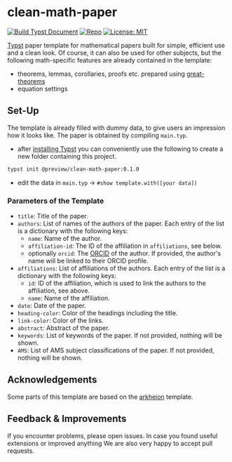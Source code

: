# clean-math-paper

[![Build Typst Document](https://github.com/JoshuaLampert/clean-math-paper/actions/workflows/build.yml/badge.svg)](https://github.com/JoshuaLampert/clean-math-paper/actions/workflows/build.yml)
[![Repo](https://img.shields.io/badge/GitHub-repo-blue)](https://github.com/JoshuaLampert/clean-math-paper)
[![License: MIT](https://img.shields.io/badge/License-MIT-success.svg)](https://opensource.org/licenses/MIT)

[Typst](https://typst.app/home/) paper template for mathematical papers built for simple, efficient use and a clean look.
Of course, it can also be used for other subjects, but the following math-specific features are already contained in the template:

- theorems, lemmas, corollaries, proofs etc. prepared using [great-theorems](https://typst.app/universe/package/great-theorems)
- equation settings

## Set-Up

The template is already filled with dummy data, to give users an impression how it looks like. The paper is obtained by compiling `main.typ`.

- after [installing Typst](https://github.com/typst/typst?tab=readme-ov-file#installation) you can conveniently use the following to create a new folder containing this project.

```bash
typst init @preview/clean-math-paper:0.1.0
```

- edit the data in `main.typ` → `#show template.with([your data])`

### Parameters of the Template

- `title`: Title of the paper.
- `authors`: List of names of the authors of the paper. Each entry of the list is a dictionary with the following keys:
  - `name`: Name of the author.
  - `affiliation-id`: The ID of the affiliation in `affiliations`, see below.
  - optionally `orcid`: The [ORCID](https://orcid.org/) of the author. If provided, the author's name will be linked to their ORCID profile.
- `affiliations`: List of affiliations of the authors. Each entry of the list is a dictionary with the following keys:
  - `id`: ID of the affiliation, which is used to link the authors to the affiliation, see above.
  - `name`: Name of the affiliation.
- `date`: Date of the paper.
- `heading-color`: Color of the headings including the title.
- `link-color`: Color of the links.
- `abstract`: Abstract of the paper.
- `keywords`: List of keywords of the paper. If not provided, nothing will be shown.
- `AMS`: List of AMS subject classifications of the paper. If not provided, nothing will be shown.

## Acknowledgements

Some parts of this template are based on the [arkheion](https://github.com/mgoulao/arkheion) template.

## Feedback & Improvements

If you encounter problems, please open issues. In case you found useful extensions or improved anything We are also very happy to accept pull requests.
